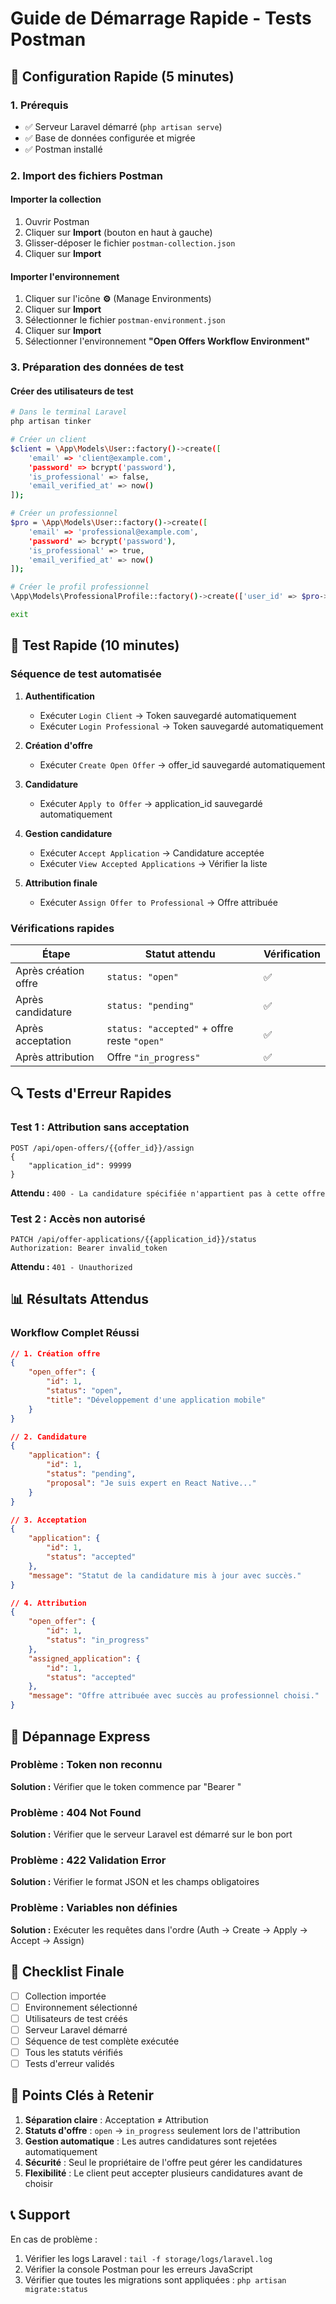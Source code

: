 # Guide de Démarrage Rapide - Tests Postman

## 🚀 Configuration Rapide (5 minutes)

### 1. Prérequis
- ✅ Serveur Laravel démarré (`php artisan serve`)
- ✅ Base de données configurée et migrée
- ✅ Postman installé

### 2. Import des fichiers Postman

#### Importer la collection
1. Ouvrir Postman
2. Cliquer sur **Import** (bouton en haut à gauche)
3. Glisser-déposer le fichier `postman-collection.json`
4. Cliquer sur **Import**

#### Importer l'environnement
1. Cliquer sur l'icône **⚙️** (Manage Environments)
2. Cliquer sur **Import**
3. Sélectionner le fichier `postman-environment.json`
4. Cliquer sur **Import**
5. Sélectionner l'environnement **"Open Offers Workflow Environment"**

### 3. Préparation des données de test

#### Créer des utilisateurs de test
```bash
# Dans le terminal Laravel
php artisan tinker

# Créer un client
$client = \App\Models\User::factory()->create([
    'email' => 'client@example.com',
    'password' => bcrypt('password'),
    'is_professional' => false,
    'email_verified_at' => now()
]);

# Créer un professionnel
$pro = \App\Models\User::factory()->create([
    'email' => 'professional@example.com', 
    'password' => bcrypt('password'),
    'is_professional' => true,
    'email_verified_at' => now()
]);

# Créer le profil professionnel
\App\Models\ProfessionalProfile::factory()->create(['user_id' => $pro->id]);

exit
```

## 🧪 Test Rapide (10 minutes)

### Séquence de test automatisée

1. **Authentification** 
   - Exécuter `Login Client` → Token sauvegardé automatiquement
   - Exécuter `Login Professional` → Token sauvegardé automatiquement

2. **Création d'offre**
   - Exécuter `Create Open Offer` → offer_id sauvegardé automatiquement

3. **Candidature**
   - Exécuter `Apply to Offer` → application_id sauvegardé automatiquement

4. **Gestion candidature**
   - Exécuter `Accept Application` → Candidature acceptée
   - Exécuter `View Accepted Applications` → Vérifier la liste

5. **Attribution finale**
   - Exécuter `Assign Offer to Professional` → Offre attribuée

### Vérifications rapides

| Étape | Statut attendu | Vérification |
|-------|----------------|--------------|
| Après création offre | `status: "open"` | ✅ |
| Après candidature | `status: "pending"` | ✅ |
| Après acceptation | `status: "accepted"` + offre reste `"open"` | ✅ |
| Après attribution | Offre `"in_progress"` | ✅ |

## 🔍 Tests d'Erreur Rapides

### Test 1 : Attribution sans acceptation
```http
POST /api/open-offers/{{offer_id}}/assign
{
    "application_id": 99999
}
```
**Attendu :** `400 - La candidature spécifiée n'appartient pas à cette offre`

### Test 2 : Accès non autorisé
```http
PATCH /api/offer-applications/{{application_id}}/status
Authorization: Bearer invalid_token
```
**Attendu :** `401 - Unauthorized`

## 📊 Résultats Attendus

### Workflow Complet Réussi

```json
// 1. Création offre
{
    "open_offer": {
        "id": 1,
        "status": "open",
        "title": "Développement d'une application mobile"
    }
}

// 2. Candidature
{
    "application": {
        "id": 1,
        "status": "pending",
        "proposal": "Je suis expert en React Native..."
    }
}

// 3. Acceptation
{
    "application": {
        "id": 1,
        "status": "accepted"
    },
    "message": "Statut de la candidature mis à jour avec succès."
}

// 4. Attribution
{
    "open_offer": {
        "id": 1,
        "status": "in_progress"
    },
    "assigned_application": {
        "id": 1,
        "status": "accepted"
    },
    "message": "Offre attribuée avec succès au professionnel choisi."
}
```

## 🐛 Dépannage Express

### Problème : Token non reconnu
**Solution :** Vérifier que le token commence par "Bearer "

### Problème : 404 Not Found
**Solution :** Vérifier que le serveur Laravel est démarré sur le bon port

### Problème : 422 Validation Error
**Solution :** Vérifier le format JSON et les champs obligatoires

### Problème : Variables non définies
**Solution :** Exécuter les requêtes dans l'ordre (Auth → Create → Apply → Accept → Assign)

## 📝 Checklist Finale

- [ ] Collection importée
- [ ] Environnement sélectionné
- [ ] Utilisateurs de test créés
- [ ] Serveur Laravel démarré
- [ ] Séquence de test complète exécutée
- [ ] Tous les statuts vérifiés
- [ ] Tests d'erreur validés

## 🎯 Points Clés à Retenir

1. **Séparation claire** : Acceptation ≠ Attribution
2. **Statuts d'offre** : `open` → `in_progress` seulement lors de l'attribution
3. **Gestion automatique** : Les autres candidatures sont rejetées automatiquement
4. **Sécurité** : Seul le propriétaire de l'offre peut gérer les candidatures
5. **Flexibilité** : Le client peut accepter plusieurs candidatures avant de choisir

## 📞 Support

En cas de problème :
1. Vérifier les logs Laravel : `tail -f storage/logs/laravel.log`
2. Vérifier la console Postman pour les erreurs JavaScript
3. Vérifier que toutes les migrations sont appliquées : `php artisan migrate:status`

